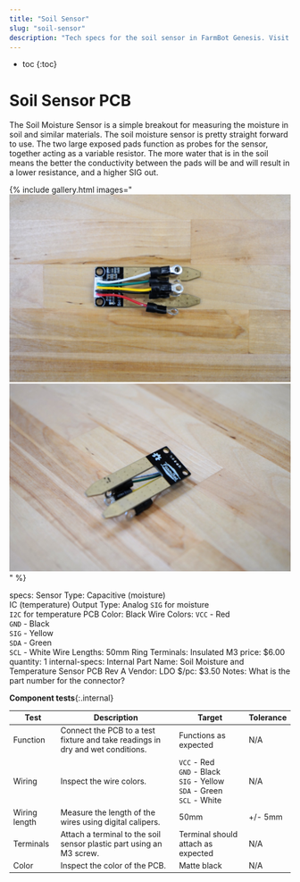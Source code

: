 ```yaml
---
title: "Soil Sensor"
slug: "soil-sensor"
description: "Tech specs for the soil sensor in FarmBot Genesis. Visit [our shop](http://shop.farm.bot) to purchase parts."
---
```


* toc
{:toc}


# Soil Sensor PCB

The Soil Moisture Sensor is a simple breakout for measuring the moisture in soil and similar materials. The soil moisture sensor is pretty straight forward to use. The two large exposed pads function as probes for the sensor, together acting as a variable resistor. The more water that is in the soil means the better the conductivity between the pads will be and will result in a lower resistance, and a higher SIG out.

{% include gallery.html images="
![Soil Sensor PCB](_images/soil_sensor_pcb_1.jpeg)
![Soil Sensor PCB](_images/soil_sensor_pcb_2.jpeg)
" %}

specs:
  Sensor Type: Capacitive (moisture)<br>IC (temperature)
  Output Type: Analog `SIG` for moisture<br>`I2C` for temperature
  PCB Color: Black
  Wire Colors: `VCC` - Red<br>`GND` - Black<br>`SIG` - Yellow<br>`SDA` - Green<br>`SCL` - White
  Wire Lengths: 50mm
  Ring Terminals: Insulated M3
price: $6.00
quantity: 1
internal-specs:
  Internal Part Name: Soil Moisture and Temperature Sensor PCB Rev A
  Vendor: LDO
  $/pc: $3.50
  Notes: What is the part number for the connector?

**Component tests**{:.internal}

|Test         |Description  |Target       |Tolerance    |
|-------------|-------------|-------------|-------------|
|Function     |Connect the PCB to a test fixture and take readings in dry and wet conditions.|Functions as expected|N/A
|Wiring       |Inspect the wire colors.|`VCC` - Red<br>`GND` - Black<br>`SIG` - Yellow<br>`SDA` - Green<br>`SCL` - White|N/A
|Wiring length|Measure the length of the wires using digital calipers.|50mm|+/- 5mm
|Terminals    |Attach a terminal to the soil sensor plastic part using an M3 screw.|Terminal should attach as expected|N/A
|Color        |Inspect the color of the PCB.|Matte black|N/A